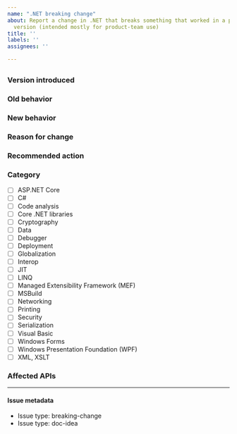 ```yaml
---
name: ".NET breaking change"
about: Report a change in .NET that breaks something that worked in a previous
  version (intended mostly for product-team use)
title: ''
labels: ''
assignees: ''

---
```


<!--
	This issue template is for use in creating issues that document breaking changes. This template can be used to create an issue:

	- By Microsoft product team members who are documenting a breaking change.

	- By Microsoft customers who are experiencing a compatibility issue between .NET Framework and .NET Core or between versions of .NET Core.

	Text in brackets is a placeholder; replace the text with the requested information and remove the brackets before submitting the issue.

	Also, remove this comment before submitting the issue.
-->

## <!-- Change title -->

<!-- Brief description of the change -->

### Version introduced

<!-- Version in which the breaking change first occurred (for example, 3.0 for .NET Core 3.0) -->

### Old behavior

### New behavior

### Reason for change

### Recommended action

<!--
	Suggested steps if user is affected go here:
	- Possible workarounds
	- Example of code changes to handle change
-->

### Category

<!-- Choose a category from one of the following: -->

- [ ] ASP.NET Core
- [ ] C#
- [ ] Code analysis
- [ ] Core .NET libraries
- [ ] Cryptography
- [ ] Data
- [ ] Debugger
- [ ] Deployment
- [ ] Globalization
- [ ] Interop
- [ ] JIT
- [ ] LINQ
- [ ] Managed Extensibility Framework (MEF)
- [ ] MSBuild
- [ ] Networking
- [ ] Printing
- [ ] Security
- [ ] Serialization
- [ ] Visual Basic
- [ ] Windows Forms
- [ ] Windows Presentation Foundation (WPF)
- [ ] XML, XSLT

### Affected APIs

<!-- If no APIs are affected, this should read:
     "Not detectable via API analysis"

  If affected APIs are identifiable, include a link for each. The link takes the form:

  `[friendly description of API](link to API on docs.microsoft.com)`

  For example, `[String.IndexOf(String)](https://docs.microsoft.com/dotnet/api/system.string.indexof#System_String_IndexOf_System_String_)

  For methods, if all overloads are affected, link to the general overloaded method page. For example:

  <https://docs.microsoft.com/dotnet/api/system.string.indexof>

  Otherwise, link to the individual method overload. For example:

  <https://docs.microsoft.com/dotnet/api/system.string.indexof#System_String_IndexOf_System_String_>
-->

<!-- Do not modify anything below this line -->

---
#### Issue metadata

* Issue type: breaking-change
* Issue type: doc-idea
